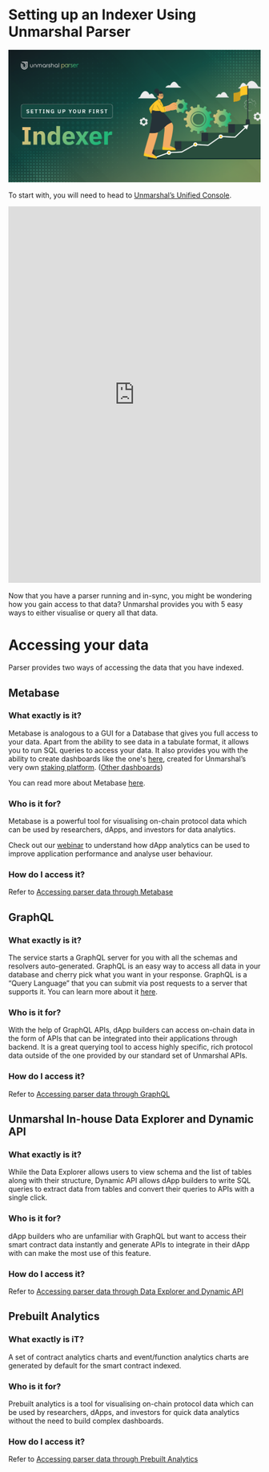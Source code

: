 # Setting up an Indexer Using Unmarshal Parser

![](../../images/parser/create-parser/create_parser_banner.png)

To start with, you will need to head to [Unmarshal’s Unified Console](https://console.unmarshal.io/).

<iframe src="https://app.tango.us/app/embed/db35d34f-5b69-4327-99f8-1e3ea3debb83?iframe" sandbox="allow-scripts allow-top-navigation-by-user-activation allow-popups allow-same-origin" security="restricted" title="Tango Workflow" width="100%" height="750px" referrerpolicy="strict-origin-when-cross-origin" frameborder="0" webkitallowfullscreen="webkitallowfullscreen" mozallowfullscreen="mozallowfullscreen" allowfullscreen="allowfullscreen"></iframe>

Now that you have a parser running and in-sync, you might be wondering how you gain access to that data? Unmarshal provides you with 5 easy ways to either visualise or query all that data.

# Accessing your data

Parser provides two ways of accessing the data that you have indexed.

## Metabase

### What exactly is it?

Metabase is analogous to a GUI for a Database that gives you full access to your data. Apart from the ability to see data in a tabulate format, it allows you to run SQL queries to access your data. It also provides you with the ability to create dashboards like the one's [here](https://stake.unmarshal.io/analytics/493a7f3a-c151-47db-92ca-4fbe8dd7e4e5), created for Unmarshal’s very own [staking platform](https://stake.unmarshal.io/). ([Other dashboards](https://analytics.unmarshal.io/))

You can read more about Metabase [here](https://www.metabase.com/learn/getting-started/getting-started.html).

### Who is it for?

Metabase is a powerful tool for visualising on-chain protocol data which can be used by researchers, dApps, and investors for data analytics.

Check out our [webinar](https://www.youtube.com/watch?v=owtdrGFtj5c&t=3s) to understand how dApp analytics can be used to improve application performance and analyse user behaviour.

### How do I access it?

Refer to [Accessing parser data through Metabase](/docs/parser/metabase/)

## GraphQL

### What exactly is it?

The service starts a GraphQL server for you with all the schemas and resolvers auto-generated. GraphQL is an easy way to access all data in your database and cherry pick what you want in your response. GraphQL is a “Query Language” that you can submit via post requests to a server that supports it. You can learn more about it [here](https://graphql.org/learn/queries/).

### Who is it for?

With the help of GraphQL APIs, dApp builders can access on-chain data in the form of APIs that can be integrated into their applications through backend. It is a great querying tool to access highly specific, rich protocol data outside of the one provided by our standard set of Unmarshal APIs.

### How do I access it?

Refer to [Accessing parser data through GraphQL](/docs/parser/graphql/)

## Unmarshal In-house Data Explorer and Dynamic API

### What exactly is it?

While the Data Explorer allows users to view schema and the list of tables along with their structure, Dynamic API allows dApp builders to write SQL queries to extract data from tables and convert their queries to APIs with a single click.

### Who is it for?

dApp builders who are unfamiliar with GraphQL but want to access their smart contract data instantly and generate APIs to integrate in their dApp with can make the most use of this feature.

### How do I access it?

Refer to [Accessing parser data through Data Explorer and Dynamic API](/docs/parser/data_explorer/)

## Prebuilt Analytics

### What exactly is iT?

A set of contract analytics charts and event/function analytics charts are generated by default for the smart contract indexed.

### Who is it for?

Prebuilt analytics is a tool for visualising on-chain protocol data which can be used by researchers, dApps, and investors for quick data analytics without the need to build complex dashboards.

### How do I access it?

Refer to [Accessing parser data through Prebuilt Analytics](/docs/parser/prebuilt_analytics/)

